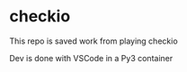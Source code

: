 # checkio

This repo is saved work from playing checkio

Dev is done with VSCode in a Py3 container
